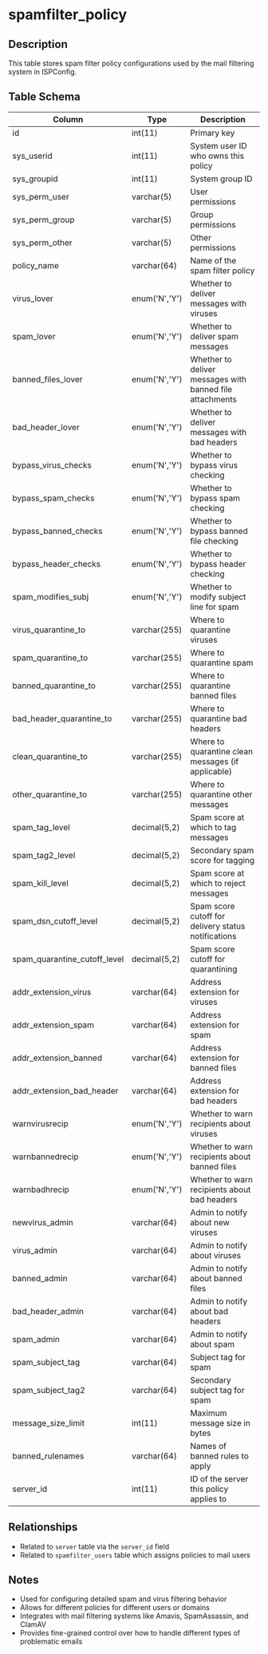 # spamfilter_policy

## Description
This table stores spam filter policy configurations used by the mail filtering system in ISPConfig.

## Table Schema
| Column | Type | Description |
|--------|------|-------------|
| id | int(11) | Primary key |
| sys_userid | int(11) | System user ID who owns this policy |
| sys_groupid | int(11) | System group ID |
| sys_perm_user | varchar(5) | User permissions |
| sys_perm_group | varchar(5) | Group permissions |
| sys_perm_other | varchar(5) | Other permissions |
| policy_name | varchar(64) | Name of the spam filter policy |
| virus_lover | enum('N','Y') | Whether to deliver messages with viruses |
| spam_lover | enum('N','Y') | Whether to deliver spam messages |
| banned_files_lover | enum('N','Y') | Whether to deliver messages with banned file attachments |
| bad_header_lover | enum('N','Y') | Whether to deliver messages with bad headers |
| bypass_virus_checks | enum('N','Y') | Whether to bypass virus checking |
| bypass_spam_checks | enum('N','Y') | Whether to bypass spam checking |
| bypass_banned_checks | enum('N','Y') | Whether to bypass banned file checking |
| bypass_header_checks | enum('N','Y') | Whether to bypass header checking |
| spam_modifies_subj | enum('N','Y') | Whether to modify subject line for spam |
| virus_quarantine_to | varchar(255) | Where to quarantine viruses |
| spam_quarantine_to | varchar(255) | Where to quarantine spam |
| banned_quarantine_to | varchar(255) | Where to quarantine banned files |
| bad_header_quarantine_to | varchar(255) | Where to quarantine bad headers |
| clean_quarantine_to | varchar(255) | Where to quarantine clean messages (if applicable) |
| other_quarantine_to | varchar(255) | Where to quarantine other messages |
| spam_tag_level | decimal(5,2) | Spam score at which to tag messages |
| spam_tag2_level | decimal(5,2) | Secondary spam score for tagging |
| spam_kill_level | decimal(5,2) | Spam score at which to reject messages |
| spam_dsn_cutoff_level | decimal(5,2) | Spam score cutoff for delivery status notifications |
| spam_quarantine_cutoff_level | decimal(5,2) | Spam score cutoff for quarantining |
| addr_extension_virus | varchar(64) | Address extension for viruses |
| addr_extension_spam | varchar(64) | Address extension for spam |
| addr_extension_banned | varchar(64) | Address extension for banned files |
| addr_extension_bad_header | varchar(64) | Address extension for bad headers |
| warnvirusrecip | enum('N','Y') | Whether to warn recipients about viruses |
| warnbannedrecip | enum('N','Y') | Whether to warn recipients about banned files |
| warnbadhrecip | enum('N','Y') | Whether to warn recipients about bad headers |
| newvirus_admin | varchar(64) | Admin to notify about new viruses |
| virus_admin | varchar(64) | Admin to notify about viruses |
| banned_admin | varchar(64) | Admin to notify about banned files |
| bad_header_admin | varchar(64) | Admin to notify about bad headers |
| spam_admin | varchar(64) | Admin to notify about spam |
| spam_subject_tag | varchar(64) | Subject tag for spam |
| spam_subject_tag2 | varchar(64) | Secondary subject tag for spam |
| message_size_limit | int(11) | Maximum message size in bytes |
| banned_rulenames | varchar(64) | Names of banned rules to apply |
| server_id | int(11) | ID of the server this policy applies to |

## Relationships
- Related to `server` table via the `server_id` field
- Related to `spamfilter_users` table which assigns policies to mail users

## Notes
- Used for configuring detailed spam and virus filtering behavior
- Allows for different policies for different users or domains
- Integrates with mail filtering systems like Amavis, SpamAssassin, and ClamAV
- Provides fine-grained control over how to handle different types of problematic emails
